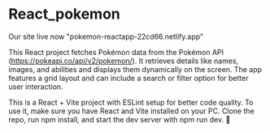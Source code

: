 # React_pokemon

Our site live now "pokemon-reactapp-22cd66.netlify.app"

This React project fetches Pokémon data from the Pokémon API (https://pokeapi.co/api/v2/pokemon/). It retrieves details like names, images, and abilities and displays them dynamically on the screen. The app features a grid layout and can include a search or filter option for better user interaction.

This is a React + Vite project with ESLint setup for better code quality. To use it, make sure you have React and Vite installed on your PC. Clone the repo, run npm install, and start the dev server with npm run dev. 🚀
